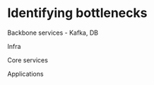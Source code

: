 # Identifying bottlenecks

Backbone services - Kafka, DB&#x20;

Infra&#x20;

Core services&#x20;

Applications
